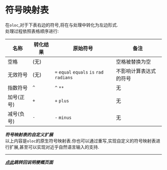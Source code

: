 # 符号映射表  

在`oloc`,对于下表右边的符号,将在与处理中转化为左边形式.  
处理过程依照表格顺序进行:  

| 名称     | 转化结果 | 原始符号                                     | 备注              |
|--------|------|------------------------------------------|-----------------|
| 空格     | (无)  | ` `                                      | 空格被替换为空         | 
| 无效符号   | (无)  | `=` `equal` `equals` `is` `rad` `radians` | 不影响计算表达式的符号     |
| 指数符号   | `^`  | `^` `**`                                 | 无               |
| 加号(正号) | `+`  | `+` `plus`                               | 无               |  
| 减号(负号) | `-`  | `-` `minus`                              | 无               |  

***符号映射表的自定义扩展***  
以上内容是`oloc`的原生符号映射表.你也可以通过重写,实现自定义的符号映射表进行扩展,甚至可以实现对近乎自然语言输入的支持.  

---
***[点此](../项目说明梗概.md)跳转回说明梗概页面***  
